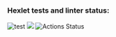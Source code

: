 ### Hexlet tests and linter status:

![test](https://github.com/redchrysler/frontend-project-lvl1/workflows/test/badge.svg)
<a href="https://codeclimate.com/github/codeclimate/codeclimate/maintainability"><img src="https://api.codeclimate.com/v1/badges/a99a88d28ad37a79dbf6/maintainability" /></a>
![Actions Status](https://github.com/redchrysler/frontend-project-lvl1/workflows/hexlet-check/badge.svg)
